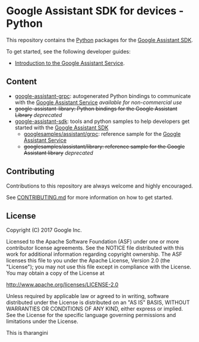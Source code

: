 # Google Assistant SDK for devices - Python

This repository contains the [Python][python] packages for the [Google Assistant SDK][google-assistant-sdk].

To get started, see the following developer guides:
- [Introduction to the Google Assistant Service][getting-started-python].

## Content

- [google-assistant-grpc](google-assistant-grpc): autogenerated Python bindings to communicate with the [Google Assistant Service][google-assistant-api] *available for non-commercial use*
- ~~google-assistant-library: Python bindings for the Google Assistant Library~~ *deprecated*
- [google-assistant-sdk](google-assistant-sdk): tools and python samples to help developers get started with the [Google Assistant SDK][google-assistant-sdk]
  - [googlesamples/assistant/grpc](google-assistant-sdk/googlesamples/assistant/grpc): reference sample for the [Google Assistant Service][google-assistant-api]
  - ~~googlesamples/assistant/library: reference sample for the Google Assistant library~~ *deprecated*

## Contributing

Contributions to this repository are always welcome and highly encouraged.

See [CONTRIBUTING.md](CONTRIBUTING.md) for more information on how to get started.

## License

Copyright (C) 2017 Google Inc.

Licensed to the Apache Software Foundation (ASF) under one or more contributor
license agreements.  See the NOTICE file distributed with this work for
additional information regarding copyright ownership.  The ASF licenses this
file to you under the Apache License, Version 2.0 (the "License"); you may not
use this file except in compliance with the License.  You may obtain a copy of
the License at

  http://www.apache.org/licenses/LICENSE-2.0

Unless required by applicable law or agreed to in writing, software
distributed under the License is distributed on an "AS IS" BASIS, WITHOUT
WARRANTIES OR CONDITIONS OF ANY KIND, either express or implied.  See the
License for the specific language governing permissions and limitations under
the License.

[python]: https://www.python.org
[google-assistant-api]: https://developers.google.com/assistant/sdk/reference/rpc
[google-assistant-sdk]: https://developers.google.com/assistant/sdk
[getting-started-python]: https://developers.google.com/assistant/sdk/guides/service/python/

This is tharangini 
